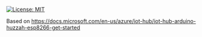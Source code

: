 [![License: MIT](https://img.shields.io/badge/License-MIT-yellow.svg)](https://opensource.org/licenses/MIT)

Based on https://docs.microsoft.com/en-us/azure/iot-hub/iot-hub-arduino-huzzah-esp8266-get-started
